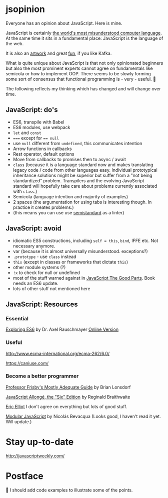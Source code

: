 # jsopinion

Everyone has an opinion about JavaScript. Here is mine.

JavaScript is certainly [the world's most misunderstood computer language](http://www.crockford.com/javascript/javascript.html). At the same time it sits in a fundamental place: JavaScript is the language of the web.

It is also an [artwork](http://aem1k.com/) and great [fun](https://www.destroyallsoftware.com/talks/wat), if you like Kafka.

What is quite unique about JavaScript is that not only opinionated beginners but also the most prominent experts cannot agree on fundamentals like semicola or how to implement OOP. There seems to be slowly forming some sort of consensus that functional programming is - very - useful. 👏

The following reflects my thinking which has changed and will change over time.

## JavaScript: do's

* ES6, transpile with Babel
* ES6 modules, use webpack   
* `let` and `const`
* `===` except for `== null`
* use `null` different from `undefined`, this communicates intention
* Arrow functions in callbacks   
* Rest operator, default options   
* Move from callbacks to promises then to  async / await   
* `class` (because it is a language standard now and makes translating legacy code / code from other languages easy. Individual prototypical inheritance solutions might be superior but suffer from a "not being standardized" problem. Transpilers and the evolving JavaScript standard will hopefully  take care about problems currently associated with `class`.)
* Semicola (language intention and majority of examples)
* 2 spaces (the argumentation for using tabs is interesting though. In practice it creates problems.)
* (this means you can use use [semistandard](https://github.com/Flet/semistandard) as a linter)

## JavaScript: avoid

* idiomatic ES5 constructions, including  `self = this`, `bind`, IFFE etc. Not necessary anymore.   
* var (because it is almost universally  misunderstood. exceptions?)   
* `.prototype` - use `class` instead   
* `this` (except in classes or frameworks that dictate `this`)   
* other module systems (?)   
* `!x` to check for null or undefined
* most of the stuff warned against in [JavaScript The Good Parts](http://shop.oreilly.com/product/9780596517748.do). Book needs an ES6 update.     
* lots of other stuff not mentioned here

## JavaScript: Resources

### Essential

[Exploring ES6](https://leanpub.com/exploring-es6/) by Dr. Axel Rauschmayer
[Online Version](http://exploringjs.com/es6/index.html)

### Useful

http://www.ecma-international.org/ecma-262/6.0/

https://caniuse.com/

### Become a better programmer

[Professor Frisby's Mostly Adequate Guide](https://github.com/MostlyAdequate/mostly-adequate-guide) by Brian Lonsdorf

[JavaScript Allongé, the "Six" Edition](https://leanpub.com/javascriptallongesix/read) by Reginald Braithwaite

[Eric Elliot](https://ericelliottjs.com/) I don't agree on everything but lots of good stuff.

[Modular JavaScript](https://mjavascript.com/) by Nicolás Bevacqua
(Looks good, I haven't read it yet. Will update.)

# Stay up-to-date

http://javascriptweekly.com/

# Postface

🤔 I should add code examples to illustrate some of the points.
